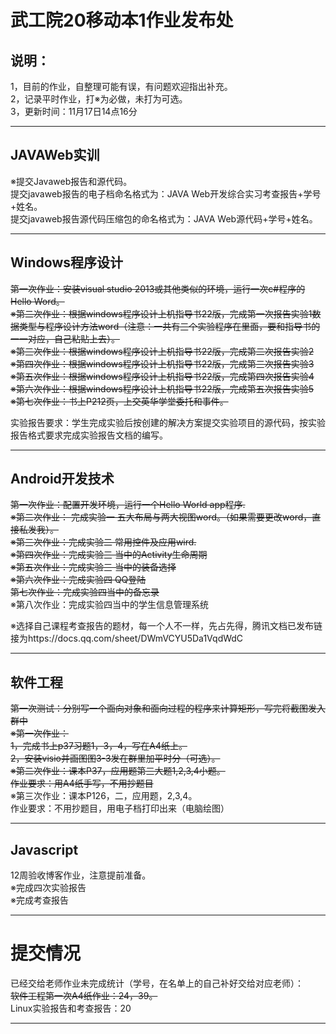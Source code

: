 # 武工院20移动本1作业发布处
## 说明：
1，目前的作业，自整理可能有误，有问题欢迎指出补充。   
2，记录平时作业，打※为必做，未打为可选。        
3，更新时间：11月17日14点16分                               
        
***
## JAVAWeb实训   
※提交Javaweb报告和源代码。                                                
提交javaweb报告的电子档命名格式为：JAVA Web开发综合实习考查报告+学号+姓名。                               
提交javaweb报告源代码压缩包的命名格式为：JAVA Web源代码+学号+姓名。                                    

***
## Windows程序设计
~~第一次作业：安装visual studio 2013或其他类似的环境，运行一次c#程序的Hello Word。~~         
~~※第二次作业：根据windows程序设计上机指导书22版，完成第一次报告实验1数据类型与程序设计方法word（注意：一共有三个实验程序在里面，要和指导书的一一对应，自己粘贴上去）。~~     
~~※第三次作业：根据windows程序设计上机指导书22版，完成第二次报告实验2~~            
~~※第四次作业：根据windows程序设计上机指导书22版，完成第三次报告实验3~~       
~~※第五次作业：根据windows程序设计上机指导书22版，完成第四次报告实验4~~               
~~※第六次作业：根据windows程序设计上机指导书22版，完成第五次报告实验5~~                          
~~※第七次作业：书上P212页，上交英华学堂委托和事件。~~                                    

实验报告要求：学生完成实验后按创建的解决方案提交实验项目的源代码，按实验报告格式要求完成实验报告文档的编写。         

***         
## Android开发技术      
~~第一次作业：配置开发环境，运行一个Hello World app程序.~~      
~~※第二次作业： 完成实验一 五大布局与两大视图word。（如果需要更改word，直接私发我）。~~         
~~※第三次作业：完成实验二 常用控件及应用wird.~~            
~~※第四次作业：完成实验三 当中的Activity生命周期~~         
~~※第五次作业：完成实验三 当中的装备选择~~                
~~※第六次作业：完成实验四 QQ登陆~~        
~~第七次作业：完成实验四当中的备忘录~~                        
※第八次作业：完成实验四当中的学生信息管理系统               
                                 
※选择自己课程考查报告的题材，每一个人不一样，先占先得，腾讯文档已发布链接为https://docs.qq.com/sheet/DWmVCYU5Da1VqdWdC                             

***
## 软件工程
~~第一次测试：分别写一个面向对象和面向过程的程序来计算矩形，写完将截图发入群中~~       
~~※第一次作业：~~     
~~1，完成书上p37习题1，3，4，写在A4纸上。~~       
~~2，安装visio并画图图3-3发在群里加平时分（可选）。~~         
~~※第二次作业：课本P37，应用题第三大题1,2,3,4小题。~~                                    
~~作业要求：用A4纸手写，不用抄题目~~                                             
※第三次作业：课本P126，二，应用题，2,3,4。                 
作业要求：不用抄题目，用电子档打印出来（电脑绘图）                 

***
## Javascript
12周验收博客作业，注意提前准备。                         
※完成四次实验报告                    
※完成考查报告                       

***
# 提交情况        
已经交给老师作业未完成统计（学号，在名单上的自己补好交给对应老师）：          
~~软件工程第一次A4纸作业：24，39。~~                                                      
Linux实验报告和考查报告：20
***
